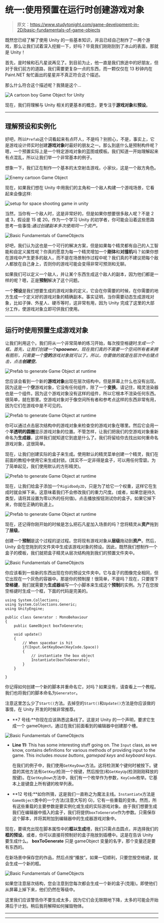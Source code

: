 # 统一:使用预置在运行时创建游戏对象

> 原文：<https://www.studytonight.com/game-development-in-2D/basic-fundamentals-of-game-objects>

既然您已经了解了使用 Unity 的一些基本知识，并且已经自己制作了一两个游戏，那么让我们试着深入挖掘一下，好吗？毕竟我们刚刚刮到了冰山的表面，那就是 Unity！

首先，是时候和石凡星说再见了。到目前为止，他一直是我们旅途中的好朋友，但对于我们前方的道路，我们需要更复杂一点的东西，而一颗仅仅在 13 秒钟内在 Paint.NET 匆忙画出的星星并不真正符合这个描述。

那么什么符合这个描述呢？我猜是这个...

![A cartoon boy Game Object for Unity](../Images/33f0fef268b34beef0f3de8ee98c4ba9.png)

现在，我们将理解与 Unity 相关的更基本的概念，更专注于**游戏对象**和**预设**。

* * *

## 理解预设和实例化

好吧，所以`Prefab`这个词看起来有点吓人，不是吗？别担心，不是，事实上，它是游戏设计师实时创建**游戏对象**时最好的朋友之一。那么到底什么是预制构件呢？嗯，一个预置实际上是一个特定游戏对象的蓝图或模板。我们知道一开始理解起来有点混乱，所以让我们举一个非常基本的例子。

想象一下，我们正在制作一个基本的太空射击游戏，小家伙，这是一个敌方角色。

![Enemy cartoon Game Object](../Images/7bc9b031e2bbcbd6428262cfe65aacb4.png)

现在，如果我们想在 Unity 中用我们的主角和一个敌人构建一个游戏场景，它看起来会像这样:

![setup for space shooting game in unity](../Images/3d954f9ff63f92f654ffec3f9c153b75.png)

当然，当你有一个敌人时，这是非常好的，但是如果你想要很多敌人呢？不是 2 或 3，假设是 15 或 20。作为一个学习 Unity 的初学者，你可能会沿着这些思路思考一些事情:*通过创建副本多次使用同一个资产。*

![Basic Fundamentals of GameObjects](../Images/cee505ea4753272be6b048edddb11a5a.png)

好吧，我们认为这也是一个可行的解决方案，但是如果每个精灵都有自己的人工智能和自定义属性呢？你真的愿意为每一个精灵增加一个**刚体**和**对撞机**吗？如果你想在游戏中产生更多的敌人，而不是在场景制作过程中呢？我们真的不建议把每个敌人都放在自己身上，否则你的游戏可能会变得非常可预测和无聊。

如果我们可以定义一个敌人，并让某个东西生成这个敌人的副本，因为他们都是一样的呢？嗯，正是**预制**解决了这个问题。

一个**预设**是我们想要生成的游戏对象的定义，它会在你需要的时候，在你需要的地方生成一个定义好的游戏对象的精确副本。事实证明，当你需要动态生成游戏对象，比如子弹、外星人、硬币等时，这非常有用，因为 Unity 完成了这里的大部分工作，使游戏对象立即可供我们使用。

* * *

## 运行时使用预置生成游戏对象

让我们利用这个。我们将从一个非常简单的练习开始，每次按空格键时*生成一个框。首先，让我们创建一个**spaowner**。现在我们真的不需要一个空间所有者来拥有图形，只需要一个**空的**游戏对象就可以了。所以，你要做的就是在层次中右键点击，点击**创建空**。*

![Prefab to generate Game Object at runtime](../Images/7a4a4fd24e57d64926be3fc145927540.png)

您应该会看到一个新的**游戏对象**出现在层次结构中。但是屏幕上什么也没有出现。因为这是一个**空**游戏对象，它没有任何组件，除了一个**变换**。请记住，精灵渲染器也是一个组件。因为这个游戏对象没有这样的组件，所以它根本不渲染任何东西。很简单，就在那里。空游戏对象对于像空间所有者和参考点这样的东西非常有用，因为它们在游戏中是不可见的。

![Prefab to generate Game Object at runtime](../Images/1f828622377d3c2d603516e2aca3a28b.png)

你可以通过点击层次结构中的游戏对象来检查空的游戏对象在哪里。然后它会用一个**半透明的圆圈**显示游戏对象的位置。不管怎样，让我们把我们的空游戏对象重新命名为**生成器**，这样我们就知道它到底是什么了。我们将留给你去找出如何重命名游戏对象，这很简单。

现在，让我们创建实际的盒子来生成。使用默认的精灵菜单创建一个精灵，我们在前面的教程中使用它来生成封锁。(其实不一定非得是盒子，可以用任何雪碧。为了简单起见，我们使用默认的方形精灵)。

![Prefab to generate Game Object at runtime](../Images/2bc80fe86752c0e7c8b7c0998d203347.png)

现在，让我们给盒子添加一个`Rigidbody2D`，只是为了给它一个权重，这样它在生成时就会掉下来。这意味着我们不会修改我们的重力尺度。(或者，如果您是持久类型，请将其设置为零以外的任何值)。点击播放按钮测试你的盒子。如果它掉下来，你就在正确的轨道上。

![Prefab to generate Game Object at runtime](../Images/765020a0b284ac0d4932ef898083480d.png)

现在，还记得你刚开始的时候是怎么把石凡星加入场景的吗？您将精灵从**资产**拖到了**层级**。

创建一个**预制**是这个过程的逆过程。您将现有游戏对象从**层级**拖动到**资产**。然后，Unity 会在您拖到的文件夹中生成该游戏对象的预设。因此，既然我们想制作一个盒子的模板，我们就把盒子精灵从层次结构拖到我们的预置文件夹中。

![Basic Fundamentals of GameObjects](../Images/7d8e1cac9a57e099961afc45fee97673.png)

你应该看到一些新的东西出现在你的预设文件夹中。它与盒子的图像完全相同，但它出现在一个灰色的容器中。那是你的预制屋！很简单，不是吗？现在，只要按下**空格键**，我们就需要为**生成器**编写一个小脚本来生成这个**预制**的实例。为了在您按空格键时生成一个框，下面的代码是完美的。

```
using System.Collections;
using System.Collections.Generic;
using UnityEngine;

public class Generator : MonoBehaviour
{
    public GameObject boxToGenerate;

    void update() 
    {
        // When spacebar is hit
        if(Input.GetKeyDown(KeyCode.Space))
        {
            // instantiate the box object
            Instantiate(boxToGenerate);
        }
    }

}
```

你记得如何创建一个新的脚本并重命名它，对吗？如果没有，请查看上一个教程。我们也将我们的脚本命名为`Generator`。

注意这里怎么少了`Start()`方法。去掉空的`Start()`和`Update()`方法是你应该做的事情，在 Unity 开发的时候非常推荐。

*   **7 号线:**你现在应该熟悉这条线了。这是对 Unity 的一个声明，要求它生成一个 gameObject，通过在我们前面看到的编辑器中创建那个槽。

![Basic Fundamentals of GameObjects](../Images/7ef5dc917de8343cdde8ce251d5e0683.png)

*   **Line 11:** This has some interesting stuff going on. The `Input` class, as we know, contains definitions for various methods of providing input to the game. This includes *mouse buttons*, *gamepad keys* and *keyboard keys*.

    在我们的例子中，我们使用`GetKeyDown`方法。这将检测某个键何时被按下。键盘的其他方法有`GetKey`(检测一个按键，然后按住)和`GetKeyUp`(检测刚刚释放的按键)。在`GetKeyDown`方法中，我们有一个枚举作为参数，`KeyCode`枚举。它基本上是键盘上所有键的枚举列表。

*   **12 号线:**如你所猜，这是我们一直称之为魔法主线。`Instantiate`方法是`GameObject`类中的一个方法(注意大写的 G)，它有一些重载的变体。然而，所有这些重载的主要参数是要实例化或生成的实际游戏对象。由于我们想要生成我们在编辑器中插入的盒子，我们将提供`boxToGenerate`作为参数。只需保存这个脚本，并将其附加到编辑器中的生成器游戏对象中。

现在，要填充出现在脚本属性中的**框以生成**槽，我们只需点击圆点，并选择我们的**框的预设**。或者，你可以直接将预制好的盒子拖放到插槽中。这是在告诉 Unity 要生成什么。 **boxToGenerate** 只是 gameObject 变量的名字，那个变量还是要有东西的。

在新场景中保存您的作品，然后点按“播放”。如果一切顺利，只要您按空格键，就会生成一个新的框。

![Basic Fundamentals of GameObjects](../Images/94a9ce568c422cc6e44bbc6d156c7beb.png)

如果您注意层次结构，您会注意到您每次都会生成一个新的盒子(克隆)。即使他们从屏幕上掉下来，他们仍然在等级中。

这里我们应该警告你不要生成太多，因为它们会无限期地下降，太多的可能会开始滞后于计划。稍后我将解释如何摧毁物体。

* * *

* * *